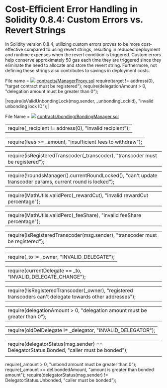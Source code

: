 
# Cost-Efficient Error Handling in Solidity 0.8.4: Custom Errors vs. Revert Strings

In Solidity version 0.8.4, utilizing custom errors proves to be more cost-effective compared to using revert strings, resulting in reduced deployment and runtime expenses when the revert condition is triggered. Custom errors help conserve approximately 50 gas each time they are triggered since they eliminate the need to allocate and store the revert string. Furthermore, not defining these strings also contributes to savings in deployment costs.


File name = ![](https://github.com/code-423n4.png?size=32)
[contracts/ManagerProxy.sol](https://github.com/code-423n4/2023-08-livepeer/blob/a3d801fa4690119b6f96aeb5508e58d752bda5bc/contracts/ManagerProxy.sol#L52)
require(target != address(0), "target contract must be registered");
require(delegationAmount > 0, "delegation amount must be greater than 0");

|require(isValidUnbondingLock(msg.sender, _unbondingLockId), "invalid unbonding lock ID");|

File Name = ![](https://github.com/code-423n4.png?size=32)
[contracts/bonding/BondingManager.sol](https://github.com/code-423n4/2023-08-livepeer/blob/a3d801fa4690119b6f96aeb5508e58d752bda5bc/contracts/bonding/BondingManager.sol#L253)

|   |
|---|
|require(_recipient != address(0), "invalid recipient");|


|   |
|---|
|require(fees >= _amount, "insufficient fees to withdraw");|

|   |
|---|
|require(isRegisteredTranscoder(_transcoder), "transcoder must be registered");|


|   |
|---|
|require(!roundsManager().currentRoundLocked(), "can't update transcoder params, current round is locked");|

|   |
|---|
|require(MathUtils.validPerc(_rewardCut), "invalid rewardCut percentage");|

|   |
|---|
|require(MathUtils.validPerc(_feeShare), "invalid feeShare percentage");|

|   |
|---|
|require(isRegisteredTranscoder(msg.sender), "transcoder must be registered");|
||   |

|   |
|---|
|require(_to != _owner, "INVALID_DELEGATE");|

|   |
|---|
|require(currentDelegate == _to, "INVALID_DELEGATE_CHANGE");|

|   |
|---|
|require(!isRegisteredTranscoder(_owner), "registered transcoders can't delegate towards other addresses");|

|   |
|---|
|require(delegationAmount > 0, "delegation amount must be greater than 0");|

|   |
|---|
|require(oldDelDelegate != _delegator, "INVALID_DELEGATOR");|


|   |
|---|
|require(delegatorStatus(msg.sender) == DelegatorStatus.Bonded, "caller must be bonded");|
||   |

require(_amount > 0, "unbond amount must be greater than 0");
require(_amount <= del.bondedAmount, "amount is greater than bonded amount");
require(delegatorStatus(msg.sender) != DelegatorStatus.Unbonded, "caller must be bonded");


